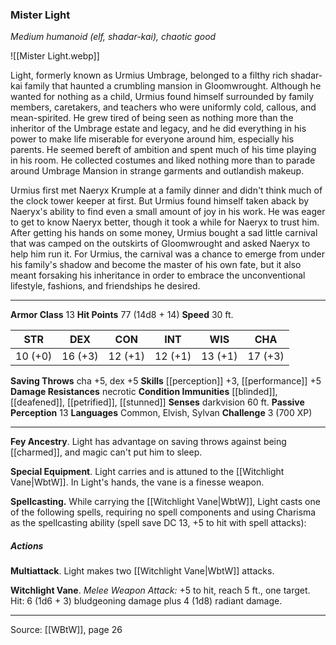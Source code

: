 ### Mister Light
_Medium humanoid (elf, shadar-kai), chaotic good_

![[Mister Light.webp]]

Light, formerly known as Urmius Umbrage, belonged to a filthy rich shadar-kai family that haunted a crumbling mansion in Gloomwrought. Although he wanted for nothing as a child, Urmius found himself surrounded by family members, caretakers, and teachers who were uniformly cold, callous, and mean-spirited. He grew tired of being seen as nothing more than the inheritor of the Umbrage estate and legacy, and he did everything in his power to make life miserable for everyone around him, especially his parents. He seemed bereft of ambition and spent much of his time playing in his room. He collected costumes and liked nothing more than to parade around Umbrage Mansion in strange garments and outlandish makeup.

Urmius first met Naeryx Krumple at a family dinner and didn't think much of the clock tower keeper at first. But Urmius found himself taken aback by Naeryx's ability to find even a small amount of joy in his work. He was eager to get to know Naeryx better, though it took a while for Naeryx to trust him. After getting his hands on some money, Urmius bought a sad little carnival that was camped on the outskirts of Gloomwrought and asked Naeryx to help him run it. For Urmius, the carnival was a chance to emerge from under his family's shadow and become the master of his own fate, but it also meant forsaking his inheritance in order to embrace the unconventional lifestyle, fashions, and friendships he desired.




---

**Armor Class** 13
**Hit Points** 77 (14d8 + 14)
**Speed** 30 ft.

| STR     | DEX     | CON     | INT     | WIS     | CHA     |
|---------|---------|---------|---------|---------|---------|
| 10 (+0) | 16 (+3) | 12 (+1) | 12 (+1) | 13 (+1) | 17 (+3) |

**Saving Throws** cha +5, dex +5
**Skills** [[perception]] +3, [[performance]] +5
**Damage Resistances** necrotic
**Condition Immunities** [[blinded]], [[deafened]], [[petrified]], [[stunned]]
**Senses** darkvision 60 ft.
**Passive Perception** 13
**Languages** Common, Elvish, Sylvan
**Challenge** 3 (700 XP)

---

**Fey Ancestry**. Light has advantage on saving throws against being [[charmed]], and magic can't put him to sleep.

**Special Equipment**. Light carries and is attuned to the [[Witchlight Vane|WbtW]]. In Light's hands, the vane is a finesse weapon.

**Spellcasting.** While carrying the [[Witchlight Vane|WbtW]], Light casts one of the following spells, requiring no spell components and using Charisma as the spellcasting ability (spell save DC 13, +5 to hit with spell attacks):

##### Actions
**Multiattack**. Light makes two [[Witchlight Vane|WbtW]] attacks.

**Witchlight Vane**. _Melee Weapon Attack:_ +5 to hit, reach 5 ft., one target. Hit: 6 (1d6 + 3) bludgeoning damage plus 4 (1d8) radiant damage.


---

Source: [[WBtW]], page 26